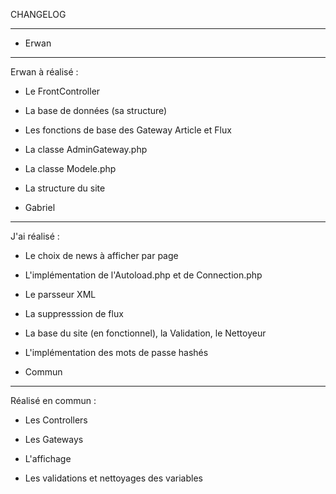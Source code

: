 ﻿CHANGELOG

---------



* Erwan

-------

Erwan à réalisé :

* Le FrontController

* La base de données (sa structure)

* Les fonctions de base des Gateway Article et Flux

* La classe AdminGateway.php


* La classe Modele.php
* La structure du site

* Gabriel

---------

J'ai réalisé :

* Le choix de news à afficher par page
* L'implémentation de l'Autoload.php et de Connection.php
* Le parsseur XML
* La suppresssion de flux

* La base du site (en fonctionnel), la Validation, le Nettoyeur
* L'implémentation des mots de passe hashés

* Commun

--------

Réalisé en commun :

* Les Controllers

* Les Gateways

* L'affichage

* Les validations et nettoyages des variables 

